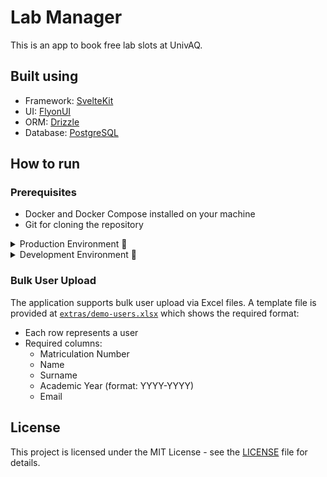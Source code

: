 # Lab Manager

This is an app to book free lab slots at UnivAQ.

## Built using

- Framework: [SvelteKit](https://kit.svelte.dev/)
- UI: [FlyonUI](https://www.flyonui.com/)
- ORM: [Drizzle](https://drizzle-orm.com/)
- Database: [PostgreSQL](https://www.postgresql.org/)

## How to run

### Prerequisites

- Docker and Docker Compose installed on your machine
- Git for cloning the repository

<details>
<summary>Production Environment 🚀</summary>

### Production Environment

This setup runs an optimized production build.

1. Clone the repository

   ```bash
   git clone https://github.com/vinaysanga/lab-man.git
   cd lab-man
   ```

2. Start production environment

   ```bash
   docker compose up --build
   ```

3. Access the application at [http://localhost:3000](http://localhost:3000)

</details>

<details>
<summary>Development Environment 🔧</summary>

### Development Environment

This setup includes hot reloading and others. For your dev needs.

#### Using Docker (Recommended)

1. Clone the repository

   ```bash
   git clone https://github.com/vinaysanga/lab-man.git
   cd lab-man
   ```
2. Install dev dependencies (so that your IDE doesn't complain)

   ```bash
   npm install
   ```
   OR
   ```bash
   pnpm install
   ```

3. Start development environment with watch mode

   ```bash
   docker compose -f compose.dev.yml up --build --watch
   ```

4. Access the application at [http://localhost:5173](http://localhost:5173)

#### Features

- Hot reload enabled for both frontend and backend
- Source files are synced with containers
- Show logs for containers in the terminal
- Database runs on port 5432 (accessible within Docker network only)

#### Database Access

For development purposes, you can connect to the database using your preferred database tool with these credentials (defined in [`.env.example`](./.env.example)):

- Host: `localhost`
- Port: `5432`
- Database: `lab-man`
- Username: `postgres`
- Password: `14bM4n25`

Example connection string: `postgres://postgres:14bM4n25@localhost:5432/lab-man`

The development setup uses [`compose.dev.yml`](./compose.dev.yml) which includes:

#### Local Development (Without Docker)

```
WIP - Coming soon
```

### Development Setup

1. Clone the repository
   ```bash
   git clone https://github.com/vinaysanga/lab-man.git
   cd lab-man
   ```

2. Install dev dependencies (so that your IDE doesn't complain)
   ```bash
   npm install
   ```
   OR
   ```bash
   pnpm install
   ```

3. Start development environment with watch mode
   ```bash
   docker compose -f compose.dev.yml up --build --watch
   ```

4. Access the application at [http://localhost:5173](http://localhost:5173)

### Debugging

The project is configured for VS Code debugging. To debug the application:

1. Start the application in debug mode (it's already configured in [compose.dev.yml](./compose.dev.yml) and a VS Code launch configuration is already defined at [launch.json](./.vscode/launch.json)
2. In VS Code:
   - Set your breakpoints
   - Go to Run and Debug (Ctrl/Cmd + Shift + D)
   - Select "Docker: Attach to Node" from the dropdown.
3. The debugger should automatically attach to the running container and will stop at your breakpoints.

</details>

### Bulk User Upload

The application supports bulk user upload via Excel files. A template file is provided at [`extras/demo-users.xlsx`](./extras/demo-users.xlsx) which shows the required format:

- Each row represents a user
- Required columns:
  - Matriculation Number
  - Name
  - Surname
  - Academic Year (format: YYYY-YYYY)
  - Email

## License

This project is licensed under the MIT License - see the [LICENSE](LICENSE) file for details.

